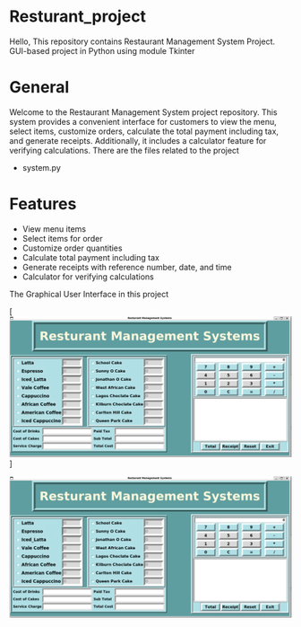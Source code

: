 # Resturant_project
Hello, This repository contains Restaurant Management System Project. GUI-based project in Python using module Tkinter

# General
Welcome to the Restaurant Management System project repository. This system provides a convenient interface for customers to view the menu, select items, customize orders, calculate the total payment including tax, and generate receipts. Additionally, it includes a calculator feature for verifying calculations. There are the files related to the project
- system.py
# Features
- View menu items
- Select items for order
- Customize order quantities
- Calculate total payment including tax
- Generate receipts with reference number, date, and time
- Calculator for verifying calculations

The Graphical User Interface in this project
<!--[![GUI](https://github.com/TasniaSanta/Resturant_project/blob/main/Gui_screenshort.png)]-->
[![Restaurant Management System GUI](Gui_screenshort.png)]

[![Restaurant Management System GUI](Gui_screenshort.png)](https://github.com/TasniaSanta/Resturant_project/blob/main/Gui_screenshort.png)
